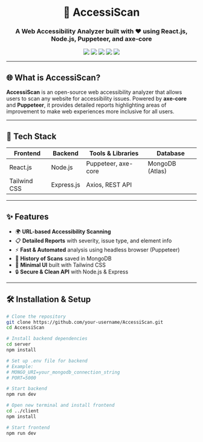 <h1 align="center">🧠 AccessiScan</h1>
<h3 align="center">A Web Accessibility Analyzer built with ❤️ using React.js, Node.js, Puppeteer, and axe-core</h3>

<p align="center">
  <img src="https://img.shields.io/badge/React-18.x-blue?style=for-the-badge&logo=react" />
  <img src="https://img.shields.io/badge/Node.js-18.x-green?style=for-the-badge&logo=node.js" />
  <img src="https://img.shields.io/badge/Express.js-black?style=for-the-badge&logo=express" />
  <img src="https://img.shields.io/badge/MongoDB-Atlas-brightgreen?style=for-the-badge&logo=mongodb" />
  <img src="https://img.shields.io/badge/TailwindCSS-3.x-38B2AC?style=for-the-badge&logo=tailwind-css" />
</p>

---

## 🌐 What is AccessiScan?

**AccessiScan** is an open-source web accessibility analyzer that allows users to scan any website for accessibility issues. Powered by **axe-core** and **Puppeteer**, it provides detailed reports highlighting areas of improvement to make web experiences more inclusive for all users.

---

## 🚀 Tech Stack

| Frontend | Backend | Tools & Libraries | Database |
|---------|---------|------------------|-----------|
| React.js | Node.js | Puppeteer, axe-core | MongoDB (Atlas) |
| Tailwind CSS | Express.js | Axios, REST API |  |

---

## ✨ Features

- 🌍 **URL-based Accessibility Scanning**
- 📋 **Detailed Reports** with severity, issue type, and element info
- ⚡ **Fast & Automated** analysis using headless browser (Puppeteer)
- 📂 **History of Scans** saved in MongoDB
- 🎯 **Minimal UI** built with Tailwind CSS
- 🔒 **Secure & Clean API** with Node.js & Express

---



## 🛠️ Installation & Setup

```bash
# Clone the repository
git clone https://github.com/your-username/AccessiScan.git
cd AccessiScan

# Install backend dependencies
cd server
npm install

# Set up .env file for backend
# Example:
# MONGO_URI=your_mongodb_connection_string
# PORT=5000

# Start backend
npm run dev

# Open new terminal and install frontend
cd ../client
npm install

# Start frontend
npm run dev

